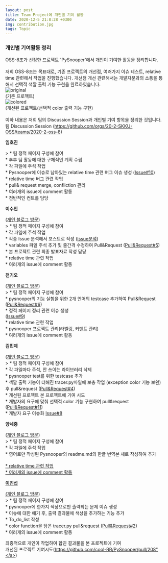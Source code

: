 ```yaml
---
layout: post
title: Team Project에 개인별 기여 활동
date: 2020-12-5 21:8:28 +0300
img: contribution.jpg
tags: Topic
---
```



### 개인별 기여활동 정리<br>
 OSS-8조가 선정한 프로젝트 'PySnooper'에서 개인이 기여한 활동을 정리합니다.<br><br>
 저희 OSS-8조는 목표대로, 기존 프로젝트의 개선점, 여러가지 이슈 테스트, relative time 관련해서 작업을 진행했습니다. 개선점 개선 관련해서는 개발자분과의 소통을 통해서 선택적 색깔 출력 기능 구현을 완료하였습니다.<br>
![original]({{site.baseurl}}/images/origin_pysnooper.jpg)<br>
 (기존 프로젝트)<br>
![colored]({{site.baseurl}}/images/colored_pysnooper.jpg)<br>
(개선된 프로젝트(선택적 color 출력 기능 구현) <br>
<br>
이하 내용은 저희 팀의 Discussion Session과 개인별 기여 항목을 정리한 것입니다.<br>
팀 Discussion Session (<a href="https://github.com/orgs/20-2-SKKU-OSS/teams/2020-2-oss-8">https://github.com/orgs/20-2-SKKU-OSS/teams/2020-2-oss-8</a>)<br>

<p><strong> 임호진  </strong></p>
> * 팀 정적 페이지 구성에 참여<br>
* 추후 팀 활동에 대한 구체적인 계획 수립<br>
* 각 파일에 주석 작업<br>
* Pysnooper에 이슈로 남아있는 relative time 관련 버그 이슈 생성 (<a href="https://github.com/20-2-SKKU-OSS/PySnooper-8/issues/10">Issue#10</a>)<br>
* relative time 버그 관련 작업<br>
* pull& request merge, confliction 관리<br>
* 여러개의 issue에 comment 활동<br>
* 전반적인 컨트롤 담당<br>

<p><strong> 이수민 </strong></p>(<a href="https://xhdzl6280.github.io/">개인 블로그 방문</a>)<br>
> * 팀 정적 페이지 구성에 참여<br> 
* 각 파일에 주석 작업<br>
* 각종 Issue 분석해서 포스트로 작성 (<a href="https://20-2-skku-oss.github.io/2020-2-OSS-8/2020/12/05/team_fourth/">Issue분석</a>)<br>
* variables 파일 주석 추가 및 줄간격 수정하여 Pull&Request (<a href="https://github.com/20-2-SKKU-OSS/PySnooper-8/pull/5">Pull&Request#5</a>)<br>
* 본 프로젝트 관련 최종 발표자료 작성 담당<br>
* relative time 관련 작업 <br>
* 여러개의 issue에 comment  활동<br>

<p><strong> 천기오 </strong></p>(<a href="https://cheonkio.github.io/">개인 블로그 방문</a>)<br>
> * 팀 정적 페이지 구성에 참여<br>
* pysnooper의 기능 실험을 위한 2개 언어의 testcase 추가하여 Pull&Request (<a href="https://github.com/20-2-SKKU-OSS/PySnooper-8/pull/6">Pull&Request#6</a>)<br>
* 정적 페이지 정리 관련 이슈 생성<br> (<a href="https://github.com/20-2-SKKU-OSS/PySnooper-8/issues/9">Issue#9</a>)<br>
* relative time 관련 작업<br>
* pysnooper 프로젝트 관리(라벨링, 커맨트 관리)<br>
* 여러개의 issue에 comment 활동<br>

<p><strong> 김민제 </strong></p>(<a href="https://yunminjin2.github.io/">개인 블로그 방문</a>)<br>
> * 팀 정적 페이지 구성에 참여<br>
* 각 파일마다 주석, 안 쓰이는 라이브러리 삭제<br>
* pysnooper test를 위한 testcase 추가<br>
* 색깔 출력 기능이 더해진 tracer.py파일에 보충 작업 (exception color 기능 보완) 후 pull&request (<a href="https://github.com/20-2-SKKU-OSS/PySnooper-8/pull/4">Pull&Request#4</a>)<br>
* 개선된 프로젝트 본 프로젝트에 기여 시도<br>
* 개발자의 요구에 맞춰 선택적 color 기능 구현하여 pull&request (<a href="https://github.com/20-2-SKKU-OSS/PySnooper-8/pull/11/commits/5e1d6983fa40a7bd44aedbee24dbe06a910cdfd9">Pull&Request#11</a>)<br>
* 개발자 요구 이슈화 <a href="https://github.com/20-2-SKKU-OSS/PySnooper-8/issues/8">Issue#8</a><br>

<p><strong> 양세중 </strong></p>(<a href="https://yangsejung.github.io/">개인 블로그 방문</a>)<br>
> * 팀 정적 페이지 구성에 참여<br>
* 각 파일에 주석 작업<br>
* 영어로만 작성된 Pysnooper의 readme.md의 한글 번역본 새로 작성하여 추가<br> <a href="https://github.com/20-2-SKKU-OSS/PySnooper-8/blob/master/README_KR.md"README_KR.md</a><br>
* relative time 관련 작업<br>
* 여러개의 issue에 comment 활동<br>

<p><strong> 이진섭 </strong></p> (<a href="https://jinsuby.github.io/">개인 블로그 방문</a>)<br>
> * 팀 정적 페이지 구성에 참여<br>
* pysnooper에 한가지 색상으로만 출력되는 문제 이슈 생성<br>
* 이슈에 대한 얘기 후, 출력 결과물에 색상을 추가하는 기능 추가<br>
* To_do_list 작성<br>
* color function을 담은 tracer.py pull&request (<a href="https://github.com/20-2-SKKU-OSS/PySnooper-8/pull/2">Pull&Request#2</a>)<br>
* 여러개의 issue에 comment 활동<br>

최종적으로 개인이 작업하여 합친 결과물을 본 프로젝트에 기여<br>
개선된 프로젝트 기여시도(<a href="https://github.com/cool-RR/PySnooper/pull/208">https://github.com/cool-RR/PySnooper/pull/208"</a>)<br>
